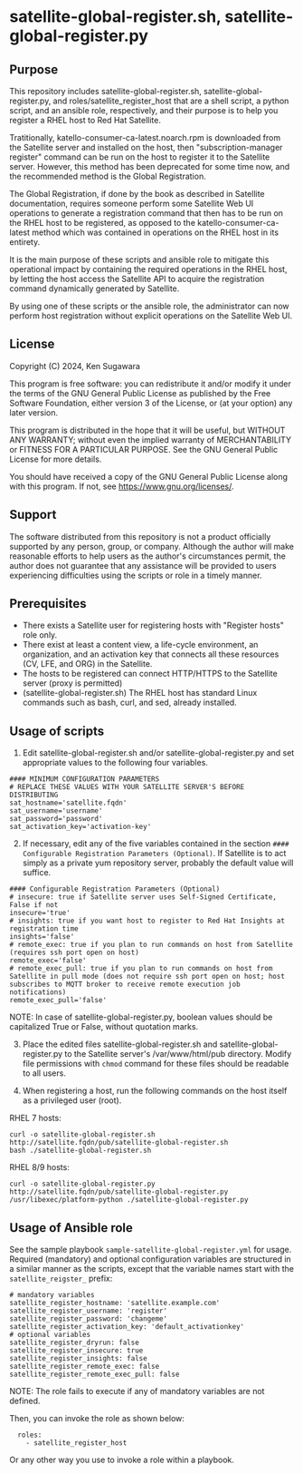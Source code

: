 # satellite-global-register.sh, satellite-global-register.py

## Purpose

This repository includes satellite-global-register.sh, satellite-global-register.py, and roles/satellite_register_host that are a shell script, a python script, and an ansible role, respectively, and their purpose is to help you register a RHEL host to Red Hat Satellite.

Tratitionally, katello-consumer-ca-latest.noarch.rpm is downloaded from the Satellite server and installed on the host, then "subscription-manager register" command can be run on the host to register it to the Satellite server. However, this method has been deprecated for some time now, and the recommended method is the Global Registration.

The Global Registration, if done by the book as described in Satellite documentation, requires someone perform some Satellite Web UI operations to generate a registration command that then has to be run on the RHEL host to be registered, as opposed to the katello-consumer-ca-latest method which was contained in operations on the RHEL host in its entirety.

It is the main purpose of these scripts and ansible role to mitigate this operational impact by containing the required operations in the RHEL host, by letting the host access the Satellite API to acquire the registration command dynamically generated by Satellite.

By using one of these scripts or the ansible role, the administrator can now perform host registration without explicit operations on the Satellite Web UI.

## License

Copyright (C) 2024, Ken Sugawara

This program is free software: you can redistribute it and/or modify
it under the terms of the GNU General Public License as published by
the Free Software Foundation, either version 3 of the License, or
(at your option) any later version.

This program is distributed in the hope that it will be useful,
but WITHOUT ANY WARRANTY; without even the implied warranty of
MERCHANTABILITY or FITNESS FOR A PARTICULAR PURPOSE.  See the
GNU General Public License for more details.

You should have received a copy of the GNU General Public License
along with this program.  If not, see <https://www.gnu.org/licenses/>.

## Support

The software distributed from this repository is not a product officially supported by any person, group, or company.
Although the author will make reasonable efforts to help users as the author's circumstances permit,
the author does not guarantee that any assistance will be provided to users experiencing difficulties using the scripts or role in a timely manner.

## Prerequisites

* There exists a Satellite user for registering hosts with "Register hosts" role only.
* There exist at least a content view, a life-cycle environment, an organization, and an activation key that connects all these resources (CV, LFE, and ORG) in the Satellite.
* The hosts to be registered can connect HTTP/HTTPS to the Satellite server (proxy is permitted)
* (satellite-global-register.sh) The RHEL host has standard Linux commands such as bash, curl, and sed, already installed.

## Usage of scripts

1. Edit satellite-global-register.sh and/or satellite-global-register.py and set appropriate values to the following four variables.

```
#### MINIMUM CONFIGURATION PARAMETERS
# REPLACE THESE VALUES WITH YOUR SATELLITE SERVER'S BEFORE DISTRIBUTING
sat_hostname='satellite.fqdn'
sat_username='username'
sat_password='password'
sat_activation_key='activation-key'
```


2. If necessary, edit any of the five variables contained in the section `#### Configurable Registration Parameters (Optional)`. If Satellite is to act simply as a private yum repository server, probably the default value will suffice.

```
#### Configurable Registration Parameters (Optional)
# insecure: true if Satellite server uses Self-Signed Certificate, False if not
insecure='true'
# insights: true if you want host to register to Red Hat Insights at registration time
insights='false'
# remote_exec: true if you plan to run commands on host from Satellite (requires ssh port open on host)
remote_exec='false'
# remote_exec_pull: true if you plan to run commands on host from Satellite in pull mode (does not require ssh port open on host; host subscribes to MQTT broker to receive remote execution job notifications)
remote_exec_pull='false'
```

NOTE: In case of satellite-global-register.py, boolean values should be capitalized True or False, without quotation marks.

3. Place the edited files satellite-global-register.sh and satellite-global-register.py to the Satellite server's /var/www/html/pub directory. Modify file permissions with `chmod` command for these files should be readable to all users.

4. When registering a host, run the following commands on the host itself as a privileged user (root).

RHEL 7 hosts:
```
curl -o satellite-global-register.sh http://satellite.fqdn/pub/satellite-global-register.sh
bash ./satellite-global-register.sh
```

RHEL 8/9 hosts:
```
curl -o satellite-global-register.py http://satellite.fqdn/pub/satellite-global-register.py
/usr/libexec/platform-python ./satellite-global-register.py
```

## Usage of Ansible role

See the sample playbook `sample-satellite-global-register.yml` for usage. Required (mandatory) and optional configuration variables are structured in a similar manner as the scripts, except that the variable names start with the `satellite_reigster_` prefix:
```
# mandatory variables
satellite_register_hostname: 'satellite.example.com'
satellite_register_username: 'register'
satellite_register_password: 'changeme'
satellite_register_activation_key: 'default_activationkey'
# optional variables
satellite_register_dryrun: false
satellite_register_insecure: true
satellite_register_insights: false
satellite_register_remote_exec: false
satellite_register_remote_exec_pull: false
```

NOTE: The role fails to execute if any of mandatory variables are not defined.

Then, you can invoke the role as shown below:
```
  roles:
    - satellite_register_host
```
Or any other way you use to invoke a role within a playbook.
